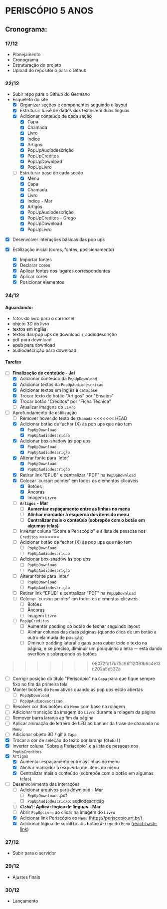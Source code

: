 # PERISCÓPIO 5 ANOS

## Cronograma:
### 17/12
- Planejamento
- Cronograma
- Estruturação do projeto
- Upload do repositório para o Github

### 22/12

- Subir repo para o Github do Germano
- Esqueleto do site
  - [x] Organizar seções e componentes seguindo o layout
  - [x] Estruturar base de dados dos textos em duas línguas
  - [x] Adicionar conteúdo de cada seção
      - [x] Capa
      - [x] Chamada
      - [x] Livro
      - [x] Indice
      - [x] Artigos
      - [x] PopUpAudiodescrição
      - [x] PopUpCreditos
      - [x] PopUpDownload
      - [x] PopUpLivro
  - [ ] Estruturar base de cada seção
      - [x] Menu
      - [x] Capa
      - [x] Chamada
      - [x] Livro
      - [x] Indice - Mar
      - [x] Artigos
      - [x] PopUpAudiodescrição
      - [x] PopUpCreditos - Grego
      - [x] PopUpDownload
      - [x] PopUpLivro
- [x] Desenvolver interações básicas das pop ups

- [x] Estilização inicial (cores, fontes, posicionamento)
  - [x] Importar fontes
  - [x] Declarar cores
  - [x] Aplicar fontes nos lugares correspondentes
  - [x] Aplicar cores
  - [x] Posicionar elementos

### 24/12
#### Aguardando: 
- fotos do livro para o carrossel
- objeto 3D do livro
- textos em inglês
- textos das pop ups de download + audiodescrição
- pdf para download
- epub para download
- audiodescrição para download

#### Tarefas
- [ ] **Finalização de conteúdo - Jai**
  - [x] Adicionar conteúdo da `PopUpDownload`
  - [x] Adicionar textos da `PopUpAudiodescricao`
  - [x] Adicionar textos em inglês à `database`
  - [x] Trocar texto do botão "Artigos" por "Ensaios"
  - [x] Trocar botão "Créditos" por "Ficha Técnica"
  - [ ] Atualizar imagens do `Livro`

- [ ] Aprofundamento da estilização 
  - [ ] Remover hover do texto de `Chamada`
<<<<<<< HEAD
  - [x] Adicionar botão de fechar (X) às pop ups que não tem
    - [x] `PopUpDownload`
    - [x] `PopUpAudiodescricao`
  - [X] Adicionar box-shadow às pop ups
    - [x] `PopUpDownload`
    - [x] `PopUpAudiodescrição`
  - [x] Alterar fonte para 'Inter'
    - [x] `PopUpDownload`
    - [x] `PopUpAudiodescrição`
  - [x] Retirar link "EPUB" e centralizar "PDF" na `PopUpDownload`
  - [x] Colocar 'cursor: pointer' em todos os elementos clicáveis
    - [x] Botões
    - [x] Âncoras
    - [x] Imagem `Livro`
  - [ ] **`Artigos` - Mar**
    - [ ] **Aumentar espaçamento entre as linhas no menu**
    - [ ] **Alinhar marcador à esquerda dos itens do menu**
    - [ ] **Centralizar mais o conteúdo (sobrepõe com o botão em algumas telas)**
  - [ ] Inverter coluna "Sobre a Periscópio" e a lista de pessoas nos `Creditos`
=======
  - [ ] Adicionar botão de fechar (X) às pop ups que não tem
    - [ ] `PopUpDownload`
    - [ ] `PopUpAudiodescricao`
  - [ ] Adicionar box-shadow às pop ups
    - [ ] `PopUpDownload`
    - [ ] `PopUpAudiodescrição`
  - [ ] Alterar fonte para 'Inter'
    - [ ] `PopUpDownload`
    - [ ] `PopUpAudiodescrição`
  - [ ] Retirar link "EPUB" e centralizar "PDF" na `PopUpDownload`
  - [ ] Colocar 'cursor: pointer' em todos os elementos clicáveis
    - [ ] Botões
    - [ ] Âncoras
    - [ ] Imagem `Livro`
  - [ ] `PopUpCreditos`
    - [ ] Aumentar padding do botão de fechar seguindo layout
    - [ ] Alinhar colunas das duas páginas (quando clica de um botão a outro ela muda de posição)
    - [ ] Diminuir padding lateral e gaps para caber todo o texto na página, e se preciso, diminuir um pouquinho a letra -- está dando overflow e sobrepondo os botões
>>>>>>> 08072fd17b75c96f12ff81b6c4e13c202a5e532a
  - [ ] Corrigir posição do título "Periscópio" na `Capa` para que fique sempre fixo no fim da primeira tela
  - [ ] Manter botões do `Menu` ativos quando as pop ups estão abertas
    - [ ] `PopUpDownload`
    - [ ] `PopUpAudiodescricao`
  - [ ] Resolver cor dos botões do `Menu` com base na rolagem
  - [ ] Adicionar transição da imagem do `Livro` durante a rolagem da página
  - [ ] Remover barra laranja ao fim da página
  - [ ] Aplicar animação de letreiro de LED ao banner da frase de chamada no `Menu`
  - [ ] Adicionar objeto 3D / gif à `Capa`
  - [x] Trocar a cor de seleção do texto por laranja (`Global`)
  - [x] Inverter coluna "Sobre a Periscópio" e a lista de pessoas nos `PopUpCreditos`
  - [x] `Artigos`
    - [x] Aumentar espaçamento entre as linhas no menu
    - [x] Alinhar marcador à esquerda dos itens do menu
    - [x] Centralizar mais o conteúdo (sobrepõe com o botão em algumas telas)

- [ ] Desenvolvimento das interações
  - [ ] Adicionar arquivos para download - Mar
    - [ ] `PopUpDownload`: .pdf
    - [ ] `PopUpAudiodescricao`: audiodescrição
  - [ ] **`Global`: Aplicar lógica de línguas - Mar**
  - [ ] Abrir `PopUpLivro` ao clicar na imagem do `Livro`
  - [x] Adicionar link Periscópio ao `Menu` (https://periscopio.art.br/)
  - [x] Adicionar lógica de scrollTo aos botão `Artigo` do `Menu` ([react-hash-link](https://www.npmjs.com/package/react-hash-link))

### 27/12
- Subir para o servidor

### 29/12
- Ajustes finais

### 30/12
- Lançamento